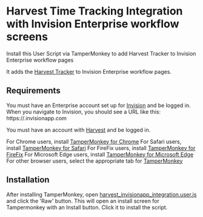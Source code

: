 # Harvest Time Tracking Integration with Invision Enterprise workflow screens

Install this User Script via TamperMonkey to add Harvest Tracker to Invision Enterprise workflow pages

It adds the [Harvest Tracker](https://www.getharvest.com/add-time-tracking) to Invision Enterprise workflow pages.

## Requirements

You must have an Enterprise account set up for [Invision](https://www.invisionapp.com) and be logged in. When you navigate to Invision, you should see a URL like this: https://<your enterprise company>.invisionapp.com

You must have an account with [Harvest](https://www.getharvest.com/) and be logged in.

For Chrome users, install [TamperMonkey for Chrome](https://tampermonkey.net/?ext=dhdg&browser=chrome)
For Safari users, install [TamperMonkey for Safari](https://tampermonkey.net/?ext=dhdg&browser=safari)
For FireFix users, install [TamperMonkey for FireFix](https://tampermonkey.net/?ext=dhdg&browser=firefox)
For Microsoft Edge users, install [TamperMonkey for Microsoft Edge](https://tampermonkey.net/?ext=dhdg&browser=edge)
For other browser users, select the appropriate tab for [TamperMonkey](https://tampermonkey.net/)

## Installation

After installing TamperMonkey, open [harvest_invisionapp_integration.user.js](https://github.com/infinitered/harvest-invision-integration/blob/master/harvest_invisionapp_integration.user.js) and click the 'Raw' button.
This will open an install screen for Tampermonkey with an Install button. Click it to install the script.